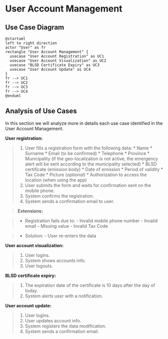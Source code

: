 # User Account Management

## Use Case Diagram


```plantuml
@startuml
left to right direction
actor "User" as fr
rectangle "User Account Management" {
  usecase "User Account Registration" as UC1
  usecase "User Account Visualization" as UC2
  usecase "BLSD Certificate Expiry" as UC3
  usecase "User Account Update" as UC4
}
fr --> UC1
fr --> UC2
fr --> UC3
fr --> UC4
@enduml
```

## Analysis of Use Cases

In this section we will analyze more in details each use case identified in the User Account Management.

**User registration:**

> 1. User fills a registration form with the following data:
    * Name
    * Surname
    * Email (to be confirmed)
    * Telephone
    * Province
    * Municipality (if the geo-localization is not active, the emergency alert will be sent according to the municipality selected)
    * BLSD certificate (emission body)
    * Date of emission
    * Period of validity
    * Tax Code
    * Picture (_optional_)
    * Authorization to access the location (when using the app)
> 2. User submits the form and waits for confirmation sent on the mobile phone.
> 3. System confirms the registration.
> 4. System sends a confirmation email to user. 

> **Extensions:**

> * Registration fails due to:
    - Invalid mobile phone number
    - Invalid email
    - Missing value
    - Invalid Tax Code

> * Solution:
    - User re-enters the data

**User account visualization:**

> 1. User logins.
> 2. System shows accounts info.
> 3. User logouts.

**BLSD certificate expiry:**

> 1. The expiration date of the certificate is 10 days after the day of today.
> 2. System alerts user with a notification.

**User account update:**

> 1. User logins.
> 2. User updates account info.
> 3. System registers the data modification.
> 4. System sends a confirmation email. 

